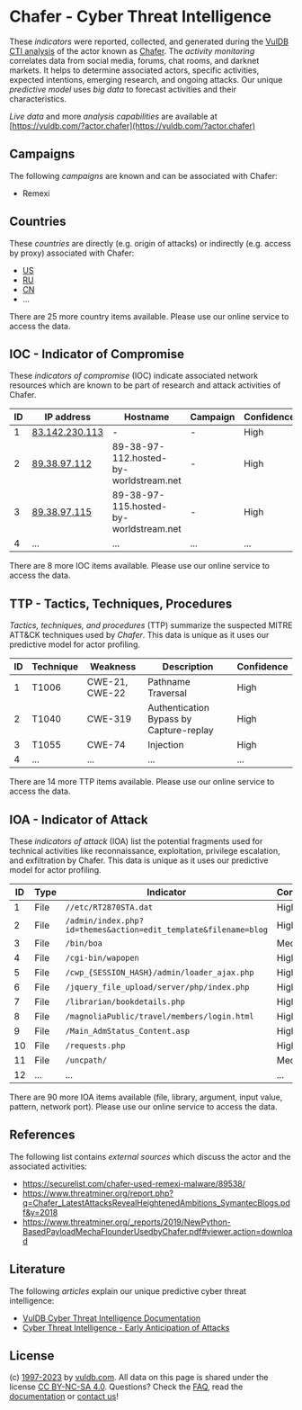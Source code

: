 # Chafer - Cyber Threat Intelligence

These _indicators_ were reported, collected, and generated during the [VulDB CTI analysis](https://vuldb.com/?kb.cti) of the actor known as [Chafer](https://vuldb.com/?actor.chafer). The _activity monitoring_ correlates data from social media, forums, chat rooms, and darknet markets. It helps to determine associated actors, specific activities, expected intentions, emerging research, and ongoing attacks. Our unique _predictive model_ uses _big data_ to forecast activities and their characteristics.

_Live data_ and more _analysis capabilities_ are available at [https://vuldb.com/?actor.chafer](https://vuldb.com/?actor.chafer)

## Campaigns

The following _campaigns_ are known and can be associated with Chafer:

* Remexi

## Countries

These _countries_ are directly (e.g. origin of attacks) or indirectly (e.g. access by proxy) associated with Chafer:

* [US](https://vuldb.com/?country.us)
* [RU](https://vuldb.com/?country.ru)
* [CN](https://vuldb.com/?country.cn)
* ...

There are 25 more country items available. Please use our online service to access the data.

## IOC - Indicator of Compromise

These _indicators of compromise_ (IOC) indicate associated network resources which are known to be part of research and attack activities of Chafer.

ID | IP address | Hostname | Campaign | Confidence
-- | ---------- | -------- | -------- | ----------
1 | [83.142.230.113](https://vuldb.com/?ip.83.142.230.113) | - | - | High
2 | [89.38.97.112](https://vuldb.com/?ip.89.38.97.112) | 89-38-97-112.hosted-by-worldstream.net | - | High
3 | [89.38.97.115](https://vuldb.com/?ip.89.38.97.115) | 89-38-97-115.hosted-by-worldstream.net | - | High
4 | ... | ... | ... | ...

There are 8 more IOC items available. Please use our online service to access the data.

## TTP - Tactics, Techniques, Procedures

_Tactics, techniques, and procedures_ (TTP) summarize the suspected MITRE ATT&CK techniques used by _Chafer_. This data is unique as it uses our predictive model for actor profiling.

ID | Technique | Weakness | Description | Confidence
-- | --------- | -------- | ----------- | ----------
1 | T1006 | CWE-21, CWE-22 | Pathname Traversal | High
2 | T1040 | CWE-319 | Authentication Bypass by Capture-replay | High
3 | T1055 | CWE-74 | Injection | High
4 | ... | ... | ... | ...

There are 14 more TTP items available. Please use our online service to access the data.

## IOA - Indicator of Attack

These _indicators of attack_ (IOA) list the potential fragments used for technical activities like reconnaissance, exploitation, privilege escalation, and exfiltration by Chafer. This data is unique as it uses our predictive model for actor profiling.

ID | Type | Indicator | Confidence
-- | ---- | --------- | ----------
1 | File | `//etc/RT2870STA.dat` | High
2 | File | `/admin/index.php?id=themes&action=edit_template&filename=blog` | High
3 | File | `/bin/boa` | Medium
4 | File | `/cgi-bin/wapopen` | High
5 | File | `/cwp_{SESSION_HASH}/admin/loader_ajax.php` | High
6 | File | `/jquery_file_upload/server/php/index.php` | High
7 | File | `/librarian/bookdetails.php` | High
8 | File | `/magnoliaPublic/travel/members/login.html` | High
9 | File | `/Main_AdmStatus_Content.asp` | High
10 | File | `/requests.php` | High
11 | File | `/uncpath/` | Medium
12 | ... | ... | ...

There are 90 more IOA items available (file, library, argument, input value, pattern, network port). Please use our online service to access the data.

## References

The following list contains _external sources_ which discuss the actor and the associated activities:

* https://securelist.com/chafer-used-remexi-malware/89538/
* https://www.threatminer.org/report.php?q=Chafer_LatestAttacksRevealHeightenedAmbitions_SymantecBlogs.pdf&y=2018
* https://www.threatminer.org/_reports/2019/NewPython-BasedPayloadMechaFlounderUsedbyChafer.pdf#viewer.action=download

## Literature

The following _articles_ explain our unique predictive cyber threat intelligence:

* [VulDB Cyber Threat Intelligence Documentation](https://vuldb.com/?kb.cti)
* [Cyber Threat Intelligence - Early Anticipation of Attacks](https://www.scip.ch/en/?labs.20201022)

## License

(c) [1997-2023](https://vuldb.com/?kb.changelog) by [vuldb.com](https://vuldb.com/?kb.about). All data on this page is shared under the license [CC BY-NC-SA 4.0](https://creativecommons.org/licenses/by-nc-sa/4.0/). Questions? Check the [FAQ](https://vuldb.com/?kb.faq), read the [documentation](https://vuldb.com/?kb) or [contact us](https://vuldb.com/?contact)!

